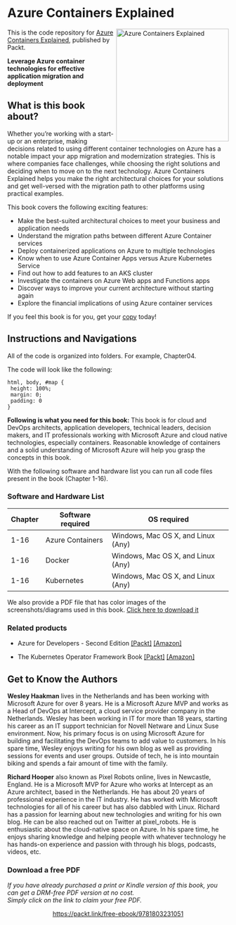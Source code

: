 # Azure Containers Explained

<a href="https://www.packtpub.com/product/azure-containers-explained/9781803231051"><img src="https://static.packt-cdn.com/products/9781803231051/cover/smaller" alt="Azure Containers Explained" height="256px" align="right"></a>

This is the code repository for [Azure Containers Explained](https://www.packtpub.com/product/azure-containers-explained/9781803231051), published by Packt.

**Leverage Azure container technologies for effective application migration and deployment**

## What is this book about?
Whether you’re working with a start-up or an enterprise, making decisions related to using different container technologies on Azure has a notable impact your app migration and modernization strategies. This is where companies face challenges, while choosing the right solutions and deciding when to move on to the next technology. Azure Containers Explained helps you make the right architectural choices for your solutions and get well-versed with the migration path to other platforms using practical examples.

This book covers the following exciting features:
* Make the best-suited architectural choices to meet your business and application needs
* Understand the migration paths between different Azure Container services
* Deploy containerized applications on Azure to multiple technologies
* Know when to use Azure Container Apps versus Azure Kubernetes Service
* Find out how to add features to an AKS cluster
* Investigate the containers on Azure Web apps and Functions apps
* Discover ways to improve your current architecture without starting again
* Explore the financial implications of using Azure container services

If you feel this book is for you, get your [copy](https://www.amazon.com/dp/180323105X) today!

## Instructions and Navigations
All of the code is organized into folders. For example, Chapter04.

The code will look like the following:
```
html, body, #map {
 height: 100%; 
 margin: 0;
 padding: 0
}
```

**Following is what you need for this book:**
This book is for cloud and DevOps architects, application developers, technical leaders, decision makers, and IT professionals working with Microsoft Azure and cloud native technologies, especially containers. Reasonable knowledge of containers and a solid understanding of Microsoft Azure will help you grasp the concepts in this book.

With the following software and hardware list you can run all code files present in the book (Chapter 1-16).
### Software and Hardware List
| Chapter | Software required | OS required |
| -------- | ------------------------------------ | ----------------------------------- |
| 1-16 | Azure Containers | Windows, Mac OS X, and Linux (Any) |
| 1-16 | Docker | Windows, Mac OS X, and Linux (Any) |
| 1-16 | Kubernetes | Windows, Mac OS X, and Linux (Any) 

We also provide a PDF file that has color images of the screenshots/diagrams used in this book. [Click here to download it](https://static.packt-cdn.com/downloads/9781803231051_ColorImages.pdf)

### Related products
* Azure for Developers - Second Edition [[Packt]](https://www.packtpub.com/product/azure-for-developers-second-edition/9781803240091) [[Amazon]](https://www.amazon.com/dp/1803240091)

* The Kubernetes Operator Framework Book [[Packt]](https://www.packtpub.com/product/the-kubernetes-operator-framework-book/9781803232850) [[Amazon]](https://www.amazon.in//dp/1803232854)

## Get to Know the Authors
**Wesley Haakman**
lives in the Netherlands and has been working with Microsoft Azure for over 8 years. He is a Microsoft Azure MVP and works as a Head of DevOps at Intercept, a cloud service provider company in the Netherlands. Wesley has been working in IT for more than 18 years, starting his career as an IT support technician for Novell Netware and Linux Suse environment. Now, his primary focus is on using Microsoft Azure for building and facilitating the DevOps teams to add value to customers. In his spare time, Wesley enjoys writing for his own blog as well as providing sessions for events and user groups. Outside of tech, he is into mountain biking and spends a fair amount of time with the family.

**Richard Hooper**
also known as Pixel Robots online, lives in Newcastle, England. He is a Microsoft MVP for Azure who works at Intercept as an Azure architect, based in the Netherlands. He has about 20 years of professional experience in the IT industry. He has worked with Microsoft technologies for all of his career but has also dabbled with Linux. Richard has a passion for learning about new technologies and writing for his own blog. He can be also reached out on Twitter at pixel_robots. He is enthusiastic about the cloud-native space on Azure. In his spare time, he enjoys sharing knowledge and helping people with whatever technology he has hands-on experience and passion with through his blogs, podcasts, videos, etc.

### Download a free PDF

 <i>If you have already purchased a print or Kindle version of this book, you can get a DRM-free PDF version at no cost.<br>Simply click on the link to claim your free PDF.</i>
<p align="center"> <a href="https://packt.link/free-ebook/9781803231051">https://packt.link/free-ebook/9781803231051 </a> </p>